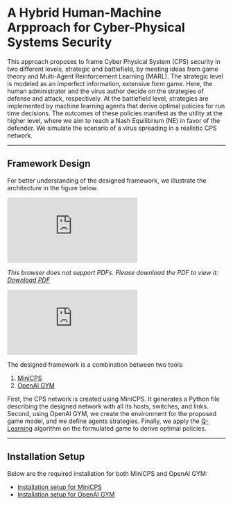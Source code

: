 # A Hybrid Human-Machine Arpproach for Cyber-Physical Systems Security

This approach proposes to frame Cyber Physical System (CPS) security in two different levels, strategic and battlefield, by meeting ideas from game theory and Multi-Agent Reinforcement Learning (MARL). The strategic level is modeled as an imperfect information, extensive form game. Here, the human administrator and the virus author decide on the strategies of defense and attack, respectively. At the battlefield level, strategies are implemented by machine learning agents that derive optimal policies for run time decisions. The outcomes of these policies manifest as the utility at the higher level, where we aim to reach a Nash Equilibrium (NE) in favor of the defender. We simulate the scenario of a virus spreading in a realistic CPS network.

-----------------------------

## Framework Design

For better understanding of the designed framework, we illustrate the architecture in the figure below.

<object data="https://josephkhoury95.github.io/Architecture.pdf" type="application/pdf" width="700px" height="700px">
    <embed src="https://josephkhoury95.github.io/Architecture.pdf">
        <p><i>This browser does not support PDFs. Please download the PDF to view it:
            <a href="https://josephkhoury95.github.io/Architecture.pdf">Download PDF</a></i>
        </p>
    </embed>
</object>

![alt text](https://josephkhoury95.github.io/Architecture.pdf)

The designed framework is a combination between two tools:

1. [MiniCPS](https://github.com/scy-phy/minicps "minicps github repo")
2. [OpenAI GYM](https://github.com/openai/gym "openai gym github repo")

First, the CPS network is created using MiniCPS. It generates a Python file describing the designed network with all its hosts, switches, and links. Second, using OpenAI GYM, we create the environment for the proposed game model, and we define agents strategies. Finally, we apply the [Q-Learning](https://en.wikipedia.org/wiki/Q-learning "q-learning wikipedia") algorithm on the formulated game to derive optimal policies.

___
## Installation Setup
Below are the required installation for both MiniCPS and OpenAI GYM:

* [Installation setup for MiniCPS](https://minicps.readthedocs.io/en/latest/userguide.html#installation "minicps installation setup")
* [Installation setup for OpenAI GYM](https://github.com/openai/gym#installation "openai gym installation setup")

